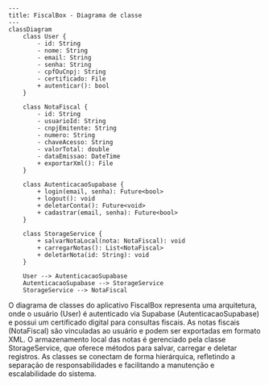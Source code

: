 ```mermaid
---
title: FiscalBox - Diagrama de classe
---
classDiagram
    class User {
        - id: String
        - nome: String
        - email: String
        - senha: String
        - cpfOuCnpj: String
        - certificado: File
        + autenticar(): bool
    }

    class NotaFiscal {
        - id: String
        - usuarioId: String
        - cnpjEmitente: String
        - numero: String
        - chaveAcesso: String
        - valorTotal: double
        - dataEmissao: DateTime
        + exportarXml(): File
    }

    class AutenticacaoSupabase {
        + login(email, senha): Future<bool>
        + logout(): void
        + deletarConta(): Future<void>
        + cadastrar(email, senha): Future<bool>
    }

    class StorageService {
        + salvarNotaLocal(nota: NotaFiscal): void
        + carregarNotas(): List<NotaFiscal>
        + deletarNota(id: String): void
    }

    User --> AutenticacaoSupabase
    AutenticacaoSupabase --> StorageService
    StorageService --> NotaFiscal
```

O diagrama de classes do aplicativo FiscalBox representa uma arquitetura, onde o usuário (User) é autenticado via Supabase (AutenticacaoSupabase) e possui um certificado digital para consultas fiscais. As notas fiscais (NotaFiscal) são vinculadas ao usuário e podem ser exportadas em formato XML. O armazenamento local das notas é gerenciado pela classe StorageService, que oferece métodos para salvar, carregar e deletar registros. As classes se conectam de forma hierárquica, refletindo a separação de responsabilidades e facilitando a manutenção e escalabilidade do sistema.